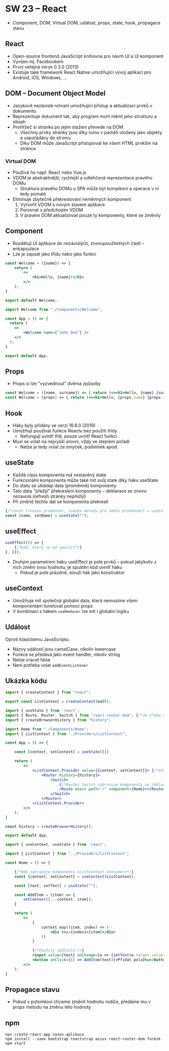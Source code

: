 # SW 23 – React

* Component, DOM, Virtual DOM, událost, props, state, hook, propagace stavu

## React

* Open-source frontend JavaScript knihovna pro návrh UI a UI komponent
* Vyvíjen mj. Facebookem
* První veřejná verze 0.3.0 (2013)
* Existuje také framework React Native umožňující vývoj aplikací pro Android, iOS, Windows, ...

## DOM – Document Object Model

* Jazykově nezávislé rohraní umožňující přístup a aktualizaci prvků v dokumentu
* Reprezentuje dokument tak, aby program mohl měnit jeho strukturu a obsah
* Prohlížeč si stránku po jejím stažení převede na DOM
  * Všechny prvky stránky jsou díky tomu v paměti uloženy jako objekty a uspořádány do stromu
  * Díky DOM může JavaScript přistupovat ke všem HTML prvkům na stránce

### Virtual DOM

* Používá ho např. React nebo Vue.js
* VDOM je abstraktnější, rychlejší a odlehčená reprezentace pravého DOMu
  * Struktura pravého DOMu u SPA může být komplexní a operace v ní tedy pomalé
* Eliminuje zbytečné překreslování neměnných komponent
  1. Vytvořit VDOM s novým stavem aplikace
  2. Porovnat s předchozím VDOM
  3. V pravém DOM aktualizovat pouze ty komponenty, které se změnily

## Component

* Rozdělují UI aplikace do nezávislých, znovupoužitelných částí – enkapsulace
* Lze je zapsat jako třídu nebo jako funkci

``` jsx
const Welcome = ({name}) => {
    return (
        <>
            <h1>Hello, {name}!</h1>
        </>
    );
}

export default Welcome;
```

``` jsx
import Welcome from "./Components/Welcome";

const App = () => {
  return (
    <>
        <Welcome name={"John Doe"} />
    </>
  );
}

export default App;
```

## Props

* Props si lze "vyzvednout" dvěma způsoby

``` jsx
const Welcome = ({name, surname}) => { return (<><h1>Hello, {name} {surname}!</h1></>); }
const Welcome = (props) => { return (<><h1>Hello, {props.name} {props.surname}!</h1></>); }
```

## Hook

* Háky byly přidány ve verzi 16.8.0 (2019)
* Umožňují používat funkce Reactu bez použití třídy
  * Nefungují uvnitř tříd, pouze uvnitř React funkcí
* Musí se volat na nejvyšší úrovni, vždy ve stejném pořadí
  * Nelze je tedy volat ze smyček, podmínek apod.

## useState

* Každá class komponenta má vestavěný state
* Funkcionální komponenta může také mít svůj state díky háku useState
* Do statu se ukládají data (proměnné) komponenty
* Tato data "přežijí" překreslení komponenty – deklarace se znovu nezavolá (refresh stránky nepřežijí)
* Při změně těchto dat se komponenta překreslí

``` jsx
{/*const [<název proměnné>, <název metody pro změnu proměnné>] = useState(<iniciální hodnota>);*/}
const [name, setName] = useState("");
```

## useEffect

``` jsx
useEffect(() => {
    {/*Kód, který se má spustit*/}        
}, []);
```

* Druhým parametrem háku useEffect je pole prvků – pokud jakýkoliv z nich změní svou hodnotu, je spuštěn kód uvnitř háku
  * Pokud je pole prázdné, slouží hák jako konstruktor

## useContext

* Umožňuje mít společná globální data, která nemusíme všem komponentám tunelovat pomocí props
* V kombinaci s hákem `useReducer` lze mít i globální logiku

## Událost

Oproti klasickému JavaScriptu:

* Názvy událostí jsou camelCase, nikoliv lowercase
* Funkce se předává jako event handler, nikoliv string
* Nelze vracet false
* Není potřeba volat `addEventListener`

## Ukázka kódu

``` jsx
import { createContext } from "react";

export const ListContext = createContext(null);
```

``` jsx
import { useState } from 'react';
import { Route, Router, Switch } from "react-router-dom"; {/*Je třeba doinstalovat balíček react-router-dom*/}
import { createBrowserHistory } from "history";

import Home from "./Components/Home";
import { ListContext } from "./Providers/ListContext";

const App = () => {

    const [context, setContext] = useState([])

    return (
        <>
            <ListContext.Provider value={{context, setContext}}> {/*Všechny child komponenty mají přístup ke contextu*/}
                <Router history={history}>
                    <Switch>
                        {/*Router Switch zobrazuje komponenty na základě adresy v adresním řádku*/}
                        <Route exact path="/" component={Home}></Route>
                    </Switch>
                </Router>
            </ListContext.Provider>
        </>
    );
}

const history = createBrowserHistory();

export default App;
```

``` jsx
import { useContext, useState } from 'react';

import { ListContext } from "../Providers/ListContext";

const Home = () => {

    {/*Hák nahrazuje komponentu <ListContext.Consumer>*/}
    const {context, setContext} = useContext(ListContext);

    const [text, setText] = useState("");

    const AddItem = (item) => {
        setContext([...context, item]);
    }

    return (
        <>
            {
                context.map((item, index) => (
                    <div key={index}>{item}</div>
                ))
            }

            {/*Použití událostí:*/}
            <input value={text} onChange={e => {setText(e.target.value)}}></input>
            <button onClick={() => AddItem(text)}>Přidat položku</button>
        </>
    );
}
```

## Propagace stavu

* Pokud v potomkovi chceme změnit hodnotu rodiče, předáme mu v props metodu na změnu této hodnoty

## npm

``` npm
npx create-react-app nazev-aplikace
npm install --save bootstrap reactstrap axios react-router-dom formik
npm start
```
